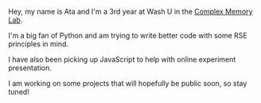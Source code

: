 Hey, my name is Ata and I'm a 3rd year at Wash U in the [Complex Memory Lab](https://sites.wustl.edu/complexmemlab/#:~:text=We%20are%20a%20cognitive%20neuroscience,neurocognitive%20aging%20affects%20these%20processes).

I'm a big fan of Python and am trying to write better code with some RSE principles in mind. 

I have also been picking up JavaScript to help with online experiment presentation.

I am working on some projects that will hopefully be public soon, so stay tuned!
